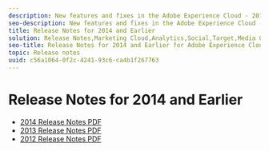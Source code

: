 ```yaml
---
description: New features and fixes in the Adobe Experience Cloud - 2014 and earlier.
seo-description: New features and fixes in the Adobe Experience Cloud - 2014 and earlier.
title: Release Notes for 2014 and Earlier
solution: Release Notes,Marketing Cloud,Analytics,Social,Target,Media Optimizer
seo-title: Release Notes for 2014 and Earlier for Adobe Experience Cloud
topic: Release notes
uuid: c56a1064-0f2c-4241-93c6-ca4b1f267763
---
```


# Release Notes for 2014 and Earlier

* [2014 Release Notes PDF](2014-Adobe-Experience-Cloud-Release-Notes.pdf)
* [2013 Release Notes PDF](2013-Adobe-Experience-Cloud-Release-Notes.pdf)
* [2012 Release Notes PDF](2012-Adobe-Experience-Cloud-Release-Notes.pdf)
